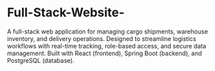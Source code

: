 # Full-Stack-Website-
A full-stack web application for managing cargo shipments, warehouse inventory, and delivery operations. Designed to streamline logistics workflows with real-time tracking, role-based access, and secure data management. Built with React (frontend), Spring Boot (backend), and PostgreSQL (database).
